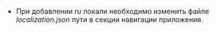  * При добавлении _ru_ локали необходимо изменить файле _localization.json_ пути в секции навигации приложения.
  